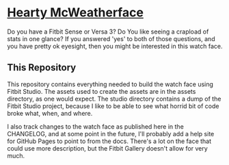 # [Hearty McWeatherface](https://evs-chris.github.io/Hearty-McWeatherface/)

Do you have a Fitbit Sense or Versa 3? Do You like seeing a crapload of stats in one glance? If you answered 'yes' to both of those questions, and you have pretty ok eyesight, then you might be interested in this watch face.

## This Repository

This repository contains everything needed to build the watch face using Fitbit Studio. The assets used to create the assets are in the assets directory, as one would expect. The studio directory contains a dump of the Fitbit Studio project, because I like to be able to see what horrid bit of code broke what, when, and where.

I also track changes to the watch face as published here in the CHANGELOG, and at some point in the future, I'll probably add a help site for GitHub Pages to point to from the docs. There's a lot on the face that could use more description, but the Fitbit Gallery doesn't allow for very much.
